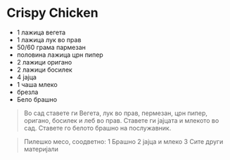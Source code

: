 # Crispy Chicken

- 1 лажица вегета
- 1 лажица лук во прав
- 50/60 грама пармезан
- половина лажица црн пипер
- 2 лажици оригано
- 2 лажици босилек
- 4 јајца
- 1 чаша млеко
- брезла
- Бело брашно

> Во сад ставете ги Вегета, лук во прав, пермезан, црн пипер, оригано, босилек и леб во прав. 
> Ставете ги јајцата и млекото во сад. 
> Ставете го белото брашно на послужавник.

>Пилешко месо, соодветно: 1 Брашно 2 јајца и млеко 3 Сите други материјали
